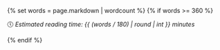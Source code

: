 {% set words = page.markdown | wordcount %}
{% if words >= 360 %}
<p class="reading-time">🕔 <em>Estimated reading time: {{ (words / 180) | round | int }} minutes</em></p>
{% endif %}
